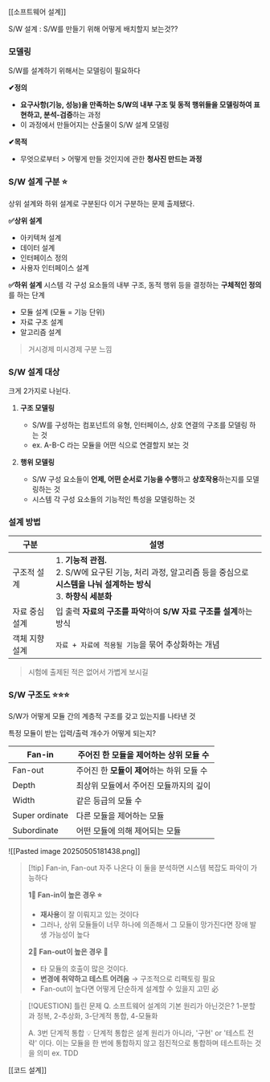 [[소프트웨어 설계]]

S/W 설계 : S/W를 만들기 위해 어떻게 배치할지 보는것??

### 모델링 
S/W를 설계하기 위해서는 모델링이 필요하다 

**✔정의**
- **요구사항(기능, 성능)을 만족하는** **S/W의 내부 구조 및 동적 행위들을 모델링하여 표현하고, 분석-검증**하는 과정
- 이 과정에서 만들어지는 산출물이 S/W 설계 모델링 

**✔목적** 
- 무엇으로부터 > 어떻게 만들 것인지에 관한 **청사진 만드는 과정**

### S/W 설계 구분 ⭐
상위 설계와 하위 설계로 구분된다
이거 구분하는 문제 출제됐다.

**✅상위 설계** 
- 아키텍쳐 설계 
- 데이터 설계
- 인터페이스 정의 
- 사용자 인터페이스 설계 

**✅하위 설계** 
시스템 각 구성 요소들의 내부 구조, 동적 행위 등을 결정하는 **구체적인 정의**를 하는 단계 
- 모듈 설계 (모듈 = 기능 단위)
- 자료 구조 설계
- 알고리즘 설계

> 거시경제 미시경제 구분 느낌 


### S/W 설계 대상 
크게 2가지로 나뉜다.
1. **구조 모델링**
	- S/W를 구성하는 컴포넌트의 유형, 인터페이스, 상호 연결의 구조를 모델링 하는 것 
	- ex. A-B-C 라는 모듈을 어떤 식으로 연결할지 보는 것 
	 
2. **행위 모델링** 
	- S/W 구성 요소들이 **언제, 어떤 순서로 기능을 수행**하고 **상호작용**하는지를 모델링하는 것 
	- 시스템 각 구성 요소들의 기능적인 특성을 모델링하는 것 
### 설계 방법 

| 구분       | 설명                                                                                          |
| -------- | ------------------------------------------------------------------------------------------- |
| 구조적 설계   | 1. **기능적 관점.**<br>2. S/W에 요구된 기능, 처리 과정, 알고리즘 등을 중심으로 **시스템을 나눠 설계하는 방식**<br>3. **하향식 세분화** |
| 자료 중심 설계 | 입 출력 **자료의 구조를 파악**하여 **S/W 자료 구조를 설계**하는 방식                                                |
| 객체 지향 설계 | `자료 + 자료에 적용될 기능`을 묶어 추상화하는 개념                                                              |
> 시험에 출제된 적은 없어서 가볍게 보시길 

### S/W 구조도 ⭐⭐⭐
S/W가 어떻게 모듈 간의 계층적 구조를 갖고 있는지를 나타낸 것 

특정 모듈이 받는 입력/출력 개수가 어떻게 되는지?

| Fan-in         | 주어진 한 **모듈을 제어**하는 상위 모듈 수 |
| -------------- | -------------------------- |
| Fan-out        | 주어진 한 **모듈이 제어**하는 하위 모듈 수 |
| Depth          | 최상위 모듈에서 주어진 모듈까지의 깊이      |
| Width          | 같은 등급의 모듈 수                |
| Super ordinate | 다른 모듈을 제어하는 모듈             |
| Subordinate    | 어떤 모듈에 의해 제어되는 모듈          |

![[Pasted image 20250505181438.png]]

>[!tip] Fan-in, Fan-out 자주 나온다
>이 둘을 분석하면 시스템 복잡도 파악이 가능하다
>
>**1‍⃣ Fan-in이 높은 경우 ⭐**
>- **재사용**이 잘 이뤄지고 있는 것이다
>- 그러나, 상위 모듈들이 너무 하나에 의존해서 그 모듈이 망가진다면 장애 발생 가능성이 높다
>  
>**2‍⃣ Fan-out이 높은 경우 🚨**
>- 타 모듈의 호출이 많은 것이다.
>- **변경에 취약하고 테스트 어려움** → 구조적으로 리팩토링 필요
>- Fan-out이 높다면 어떻게 단순하게 설계할 수 있을지 고민 必



>[!QUESTION] 틀린 문제
>Q. 소프트웨어 설계의 기본 원리가 아닌것은?
>	1-분할과 정복, 2-추상화, 3-단계적 통합, 4-모듈화
>	
>A. 3번 단계적 통합 💡
>	단계적 통합은 설계 원리가 아니라, '구현' or '테스트 전략' 이다.
>	이는 모듈을 한 번에 통합하지 않고 점진적으로 통합하며 테스트하는 것을 의미 ex. TDD




[[코드 설계]]
 
